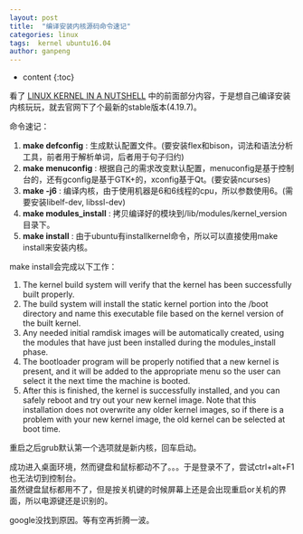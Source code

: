 ```yaml
---
layout: post
title:  "编译安装内核源码命令速记"
categories: linux
tags:  kernel ubuntu16.04
author: ganpeng
---
```


* content
{:toc}


看了 [LINUX KERNEL IN A NUTSHELL](http://www.kroah.com/lkn/) 中的前面部分内容，于是想自己编译安装内核玩玩，就去官网下了个最新的stable版本(4.19.7)。



命令速记：

1. **make defconfig** : 生成默认配置文件。(要安装flex和bison，词法和语法分析工具，前者用于解析单词，后者用于句子归约)  
2. **make menuconfig** : 根据自己的需求改变默认配置，menuconfig是基于控制台的，还有gconfig是基于GTK+的，xconfig基于Qt。(要安装ncurses)
3. **make -j6** : 编译内核，由于使用机器是6和6线程的cpu，所以参数使用6。(需要安装libelf-dev, libssl-dev)
4. **make modules_install** : 拷贝编译好的模块到/lib/modules/kernel_version目录下。
5. **make install** : 由于ubuntu有installkernel命令，所以可以直接使用make install来安装内核。 
 
make install会完成以下工作：  
1. The kernel build system will verify that the kernel has been successfully built
properly.
2. The build system will install the static kernel portion into the /boot directory
and name this executable file based on the kernel version of the built kernel.
3. Any needed initial ramdisk images will be automatically created, using the
modules that have just been installed during the modules_install phase.
4. The bootloader program will be properly notified that a new kernel is
present, and it will be added to the appropriate menu so the user can select it
the next time the machine is booted.
5. After this is finished, the kernel is successfully installed, and you can safely
reboot and try out your new kernel image. Note that this installation does not
overwrite any older kernel images, so if there is a problem with your new
kernel image, the old kernel can be selected at boot time.

重启之后grub默认第一个选项就是新内核，回车启动。

成功进入桌面环境，然而键盘和鼠标都动不了。。。于是登录不了，尝试ctrl+alt+F1也无法切到控制台。  
虽然键盘鼠标都用不了，但是按关机键的时候屏幕上还是会出现重启or关机的界面，所以电源键还是识别的。

google没找到原因。等有空再折腾一波。